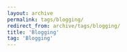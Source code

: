 ```yaml
---
layout: archive
permalink: tags/blogging/
redirect_from: archive/tags/blogging/
title: 'Blogging'
tag: 'Blogging'
---
```

